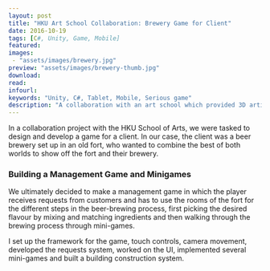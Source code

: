 ```yaml
---
layout: post
title: "HKU Art School Collaboration: Brewery Game for Client"
date: 2016-10-19
tags: [C#, Unity, Game, Mobile]
featured: 
images:
 - "assets/images/brewery.jpg"
preview: "assets/images/brewery-thumb.jpg"
download:
read:
infourl:
keywords: "Unity, C#, Tablet, Mobile, Serious game"
description: "A collaboration with an art school which provided 3D artists and game designers."
---
```


In a collaboration project with the HKU School of Arts, we were tasked to design and develop a game for a client. In our case, the client was a beer brewery set up in an old fort, who wanted to combine the best of both worlds to show off the fort and their brewery.

### Building a Management Game and Minigames
We ultimately decided to make a management game in which the player receives requests from customers and has to use the rooms of the fort for the different steps in the beer-brewing process, first picking the desired flavour by mixing and matching ingredients and then walking through the brewing process through mini-games.

I set up the framework for the game, touch controls, camera movement, developed the requests system, worked on the UI, implemented several mini-games and built a building construction system.